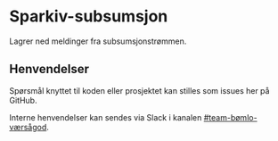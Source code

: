 # Sparkiv-subsumsjon

Lagrer ned meldinger fra subsumsjonstrømmen.

## Henvendelser

Spørsmål knyttet til koden eller prosjektet kan stilles som issues her på GitHub.

Interne henvendelser kan sendes via Slack i kanalen [#team-bømlo-værsågod](https://nav-it.slack.com/archives/C019637N90X).
